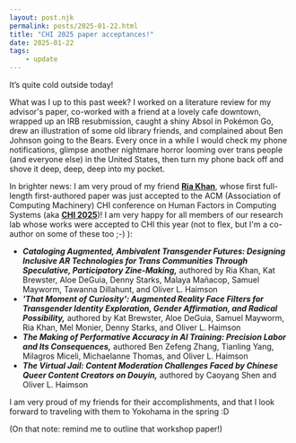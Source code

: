 ```yaml
---
layout: post.njk
permalink: posts/2025-01-22.html
title: "CHI 2025 paper acceptances!"
date: 2025-01-22
tags:
    - update
---
```

It’s quite cold outside today! 

What was I up to this past week? I worked on a literature review for my advisor's paper, co-worked with a friend at a lovely cafe downtown, wrapped up an IRB resubmission, caught a shiny Absol in Pokémon Go, drew an illustration of some old library friends, and complained about Ben Johnson going to the Bears. Every once in a while I would check my phone notifications, glimpse another nightmare horror looming over trans people (and everyone else) in the United States, then turn my phone back off and shove it deep, deep, deep into my pocket. 

In brighter news: I am very proud of my friend <a href="https://www.iamfriak.com" target="blank"><b>Ria Khan</b></a>, whose first full-length first-authored paper was just accepted to the ACM (Association of Computing Machinery) CHI conference on Human Factors in Computing Systems (aka <a href="https://chi2025.acm.org" target="blank"><b>CHI 2025</b></a>)! I am very happy for all members of our research lab whose works were accepted to CHI this year (not to flex, but I'm a co-author on some of these too ;-) ):
 
- ***Cataloging Augmented, Ambivalent Transgender Futures: Designing Inclusive AR Technologies for Trans Communities Through Speculative, Participatory Zine-Making,*** authored by Ria Khan, Kat Brewster, Aloe DeGuia, Denny Starks, Malaya Mañacop, Samuel Mayworm, Tawanna Dillahunt, and Oliver L. Haimson 
- ***'That Moment of Curiosity': Augmented Reality Face Filters for Transgender Identity Exploration, Gender Affirmation, and Radical Possibility,*** authored by Kat Brewster, Aloe DeGuia, Samuel Mayworm, Ria Khan, Mel Monier, Denny Starks, and Oliver L. Haimson  
- ***The Making of Performative Accuracy in AI Training: Precision Labor and Its Consequences,*** authored Ben Zefeng Zhang, Tianling Yang, Milagros Miceli, Michaelanne Thomas, and Oliver L. Haimson 
- ***The Virtual Jail: Content Moderation Challenges Faced by Chinese Queer Content Creators on Douyin,*** authored by Caoyang Shen and Oliver L. Haimson  

I am very proud of my friends for their accomplishments, and that I look forward to traveling with them to Yokohama in the spring :D 

(On that note: remind me to outline that workshop paper!) 